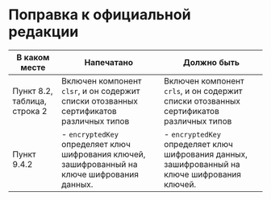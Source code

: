 # Поправка к официальной редакции

| В каком месте | Напечатано | Должно быть |
|---------------|------------|-------------|
| Пункт 8.2, таблица, строка 2 | Включен компонент `clsr`, и он содержит списки отозванных сертификатов различных типов | Включен компонент `crls`, и он содержит списки отозванных сертификатов различных типов |
| Пункт 9.4.2 | - `encryptedKey` определяет ключ шифрования ключей, зашифрованный на ключе шифрования данных. | - `encryptedKey` определяет ключ шифрования данных, зашифрованный на ключе шифрования ключей. |

